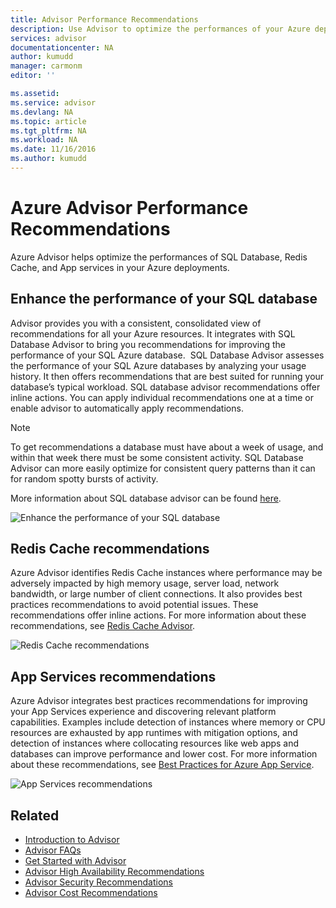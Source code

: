 ```yaml
---
title: Advisor Performance Recommendations
description: Use Advisor to optimize the performances of your Azure deployments.
services: advisor
documentationcenter: NA
author: kumudd
manager: carmonm
editor: ''

ms.assetid: 
ms.service: advisor
ms.devlang: NA
ms.topic: article
ms.tgt_pltfrm: NA
ms.workload: NA
ms.date: 11/16/2016
ms.author: kumudd
---
```


# Azure Advisor Performance Recommendations
Azure Advisor helps optimize the performances of SQL Database, Redis Cache, and App services in your Azure deployments.

## Enhance the performance of your SQL database

Advisor provides you with a consistent, consolidated view of recommendations for all your Azure resources. It integrates with SQL Database Advisor to bring you recommendations for improving the performance of your SQL Azure database.  
SQL Database Advisor assesses the performance of your SQL Azure databases by analyzing your usage history. It then offers recommendations that are best suited for running your database’s typical workload. SQL database advisor recommendations offer inline actions.
You can apply individual recommendations one at a time or enable advisor to automatically apply recommendations.

> [!NOTE]
> To get recommendations a database must have about a week of usage, and within that week there must be some consistent activity. SQL Database Advisor can more easily optimize for consistent query patterns than it can for random spotty bursts of activity.

More information about SQL database advisor can be found [here](https://azure.microsoft.com/en-us/documentation/articles/sql-database-advisor/).

<ADD NEW IMAGE>

![Enhance the performance of your SQL database](./media/advisor-performance-recommendations/image19.png)

## Redis Cache recommendations

Azure Advisor identifies Redis Cache instances where performance may be adversely impacted by high memory usage, server load, network bandwidth, or large number of client connections. It also provides best practices recommendations to avoid potential issues. These recommendations offer inline actions. For more information about these recommendations, see [Redis Cache Advisor](https://azure.microsoft.com/en-us/documentation/articles/cache-configure/#redis-cache-advisor).

<ADD NEW IMAGE>

![Redis Cache recommendations](./media/advisor-performance-recommendations/image20.png)

## App Services recommendations

Azure Advisor integrates best practices recommendations for improving your App Services experience and discovering relevant platform capabilities. Examples include detection of instances where memory or CPU resources are exhausted by app runtimes with mitigation options, and detection of instances where collocating resources like web apps and databases can improve performance and lower cost. For more information about these recommendations, see [Best Practices for Azure App Service](https://azure.microsoft.com/en-us/documentation/articles/app-service-best-practices/).

<ADD NEW IMAGE>

![App Services recommendations](./media/advisor-performance-recommendations/image21.png)


## Related

-  [Introduction to Advisor](advisor-overview.md)
-  [Advisor FAQs](advisor-faqs.md)
-  [Get Started with Advisor](advisor-get-started.md)
-  [Advisor High Availability Recommendations](advisor-high-availability-recommendations.md)
-  [Advisor Security Recommendations](advisor-security-recommendations.md)
-  [Advisor Cost Recommendations](advisor-performance-recommendations.md)
